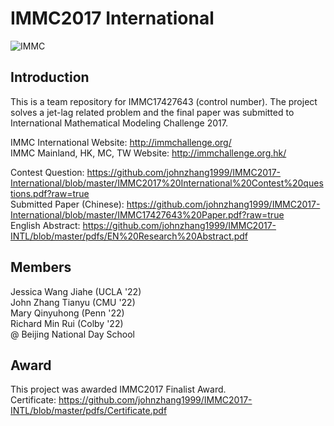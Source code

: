 # IMMC2017 International
![IMMC](https://raw.githubusercontent.com/johnzhang1999/IMMC2017-International/master/GUI/IMMC.jpg)
## Introduction
This is a team repository for IMMC17427643 (control number). 
The project solves a jet-lag related problem and the final paper was submitted to International Mathematical Modeling Challenge 2017.

IMMC International Website: http://immchallenge.org/   
IMMC Mainland, HK, MC, TW Website: http://immchallenge.org.hk/

Contest Question: https://github.com/johnzhang1999/IMMC2017-International/blob/master/IMMC2017%20International%20Contest%20questions.pdf?raw=true   
Submitted Paper (Chinese): https://github.com/johnzhang1999/IMMC2017-International/blob/master/IMMC17427643%20Paper.pdf?raw=true   
English Abstract: https://github.com/johnzhang1999/IMMC2017-INTL/blob/master/pdfs/EN%20Research%20Abstract.pdf   

## Members
Jessica Wang Jiahe (UCLA '22)   
John Zhang Tianyu (CMU '22)   
Mary Qinyuhong (Penn '22)   
Richard Min Rui (Colby '22)   
@ Beijing National Day School

## Award
This project was awarded IMMC2017 Finalist Award.   
Certificate: https://github.com/johnzhang1999/IMMC2017-INTL/blob/master/pdfs/Certificate.pdf   


